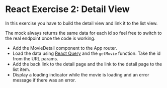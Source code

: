 # React Exercise 2: Detail View

In this exercise you have to build the detail view and link it to the list view.

The mock always returns the same data for each id so feel free to switch to the real endpoint once the code is working.

- Add the MovieDetail component to the App router.
- Load the data using [React Query](https://react-query.tanstack.com/guides/queries) and the `getMovie` function.
  Take the id from the URL params.
- Add the back link to the detail page and the link to the detail page to the list item.
- Display a loading indicator while the movie is loading and an error message if there was an error.

